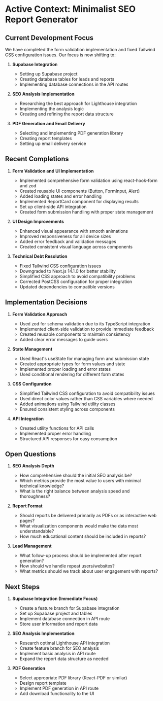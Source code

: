# Active Context: Minimalist SEO Report Generator

## Current Development Focus
We have completed the form validation implementation and fixed Tailwind CSS configuration issues. Our focus is now shifting to:

1. **Supabase Integration**
   - Setting up Supabase project
   - Creating database tables for leads and reports
   - Implementing database connections in the API routes

2. **SEO Analysis Implementation**
   - Researching the best approach for Lighthouse integration
   - Implementing the analysis logic
   - Creating and refining the report data structure

3. **PDF Generation and Email Delivery**
   - Selecting and implementing PDF generation library
   - Creating report templates
   - Setting up email delivery service

## Recent Completions

1. **Form Validation and UI Implementation**
   - Implemented comprehensive form validation using react-hook-form and zod
   - Created reusable UI components (Button, FormInput, Alert)
   - Added loading states and error handling
   - Implemented ReportCard component for displaying results
   - Set up client-side API integration
   - Created form submission handling with proper state management

2. **UI Design Improvements**
   - Enhanced visual appearance with smooth animations
   - Improved responsiveness for all device sizes
   - Added error feedback and validation messages
   - Created consistent visual language across components

3. **Technical Debt Resolution**
   - Fixed Tailwind CSS configuration issues
   - Downgraded to Next.js 14.1.0 for better stability
   - Simplified CSS approach to avoid compatibility problems
   - Corrected PostCSS configuration for proper integration
   - Updated dependencies to compatible versions

## Implementation Decisions

1. **Form Validation Approach**
   - Used zod for schema validation due to its TypeScript integration
   - Implemented client-side validation to provide immediate feedback
   - Created reusable components to maintain consistency
   - Added clear error messages to guide users

2. **State Management**
   - Used React's useState for managing form and submission state
   - Created appropriate types for form values and state
   - Implemented proper loading and error states
   - Used conditional rendering for different form states

3. **CSS Configuration**
   - Simplified Tailwind CSS configuration to avoid compatibility issues
   - Used direct color values rather than CSS variables where needed
   - Added animations using Tailwind utility classes
   - Ensured consistent styling across components

4. **API Integration**
   - Created utility functions for API calls
   - Implemented proper error handling
   - Structured API responses for easy consumption

## Open Questions

1. **SEO Analysis Depth**
   - How comprehensive should the initial SEO analysis be?
   - Which metrics provide the most value to users with minimal technical knowledge?
   - What is the right balance between analysis speed and thoroughness?

2. **Report Format**
   - Should reports be delivered primarily as PDFs or as interactive web pages?
   - What visualization components would make the data most understandable?
   - How much educational content should be included in reports?

3. **Lead Management**
   - What follow-up process should be implemented after report generation?
   - How should we handle repeat users/websites?
   - What metrics should we track about user engagement with reports?

## Next Steps

1. **Supabase Integration (Immediate Focus)**
   - Create a feature branch for Supabase integration
   - Set up Supabase project and tables
   - Implement database connection in API route
   - Store user information and report data

2. **SEO Analysis Implementation**
   - Research optimal Lighthouse API integration
   - Create feature branch for SEO analysis
   - Implement basic analysis in API route
   - Expand the report data structure as needed

3. **PDF Generation**
   - Select appropriate PDF library (React-PDF or similar)
   - Design report template
   - Implement PDF generation in API route
   - Add download functionality to the UI 